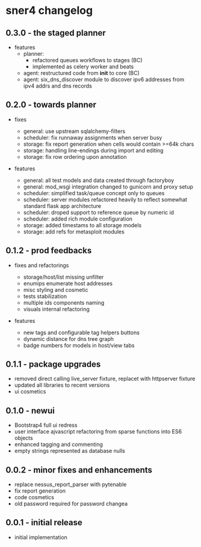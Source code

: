 # sner4 changelog

## 0.3.0 - the staged planner

* features
  * planner:
    * refactored queues workflows to stages (BC)
    * implemented as celery worker and beats
  * agent: restructured code from __init__ to core (BC)
  * agent: six_dns_discover module to discover ipv6 addresses from ipv4 addrs and dns records

## 0.2.0 - towards planner

* fixes
  * general: use upstream sqlalchemy-filters
  * scheduler: fix runnaway assignments when server busy
  * storage: fix report generation when cells would contain >=64k chars
  * storage: handling line-endings during import and editing
  * storage: fix row ordering upon annotation

* features
  * general: all test models and data created through factoryboy
  * general: mod_wsgi integration changed to gunicorn and proxy setup
  * scheduler: simplified task/queue concept only to queues
  * scheduler: server modules refactored heavily to reflect somewhat standard flask app architecture
  * scheduler: droped support to reference queue by numeric id
  * scheduler: added rich module configuration
  * storage: added timestams to all storage models
  * storage: add refs for metasploit modules

## 0.1.2 - prod feedbacks

* fixes and refactorings
  * storage/host/list missing unfilter
  * enumips enumerate host addresses
  * misc styling and cosmetic
  * tests stabilization
  * multiple ids components naming
  * visuals internal refactoring

* features
  * new tags and configurable tag helpers buttons
  * dynamic distance for dns tree graph
  * badge numbers for models in host/view tabs


## 0.1.1 - package upgrades

* removed direct calling live_server fixture, replacet with httpserver fixture
* updated all libraries to recent versions
* ui cosmetics


## 0.1.0 - newui

* Bootstrap4 full ui redress
* user interface ajvascript refactoring from sparse functions into ES6 objects
* enhanced tagging and commenting
* empty strings represented as database nulls
	

## 0.0.2 - minor fixes and enhancements

* replace nessus_report_parser with pytenable
* fix report generation
* code cosmetics
* old password required for password changea


## 0.0.1 - initial release

* initial implementation
